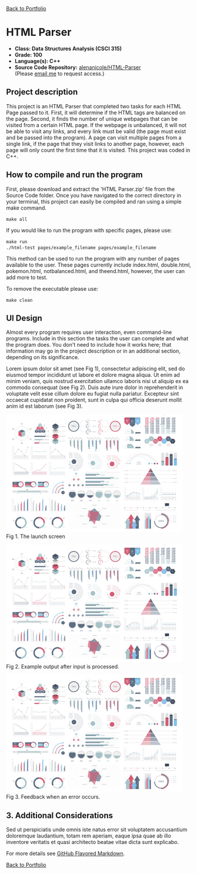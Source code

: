 [Back to Portfolio](./)

HTML Parser
===============

-   **Class: Data Structures Analysis (CSCI 315)** 
-   **Grade: 100** 
-   **Language(s): C++** 
-   **Source Code Repository:** [alenanicole/HTML-Parser](https://github.com/alenanicole/HTML-Parser)  
    (Please [email me](mailto:andurel@csustudent.net?subject=GitHub%20Access) to request access.)

## Project description

This project is an HTML Parser that completed two tasks for each HTML Page passed to it. First, it will determine if the HTML tags are balanced on the page. Second, it finds the number of unique webpages that can be visited from a certain HTML page. If the webpage is unbalanced, it will not be able to visit any links, and every link must be valid (the page must exist and be passed into the program). A page can visit multiple pages from a single link, if the page that they visit links to another page, however, each page will only count the first time that it is visited. This project was coded in C++.

## How to compile and run the program

First, please download and extract the 'HTML Parser.zip' file from the Source Code folder. Once you have navigated to the correct directory in your terminal, this project can easily be compiled and ran using a simple make command.

```
make all
```
If you would like to run the program with specific pages, please use:

```
make run
./html-test pages/example_filename pages/example_filename
```
This method can be used to run the program with any number of pages available to the user. These pages currently include index.html, double.html, pokemon.html, notbalanced.html, and theend.html, however, the user can add more to test.

To remove the executable please use:
```
make clean
```
## UI Design

Almost every program requires user interaction, even command-line programs. Include in this section the tasks the user can complete and what the program does. You don't need to include how it works here; that information may go in the project description or in an additional section, depending on its significance.

Lorem ipsum dolor sit amet (see Fig 1), consectetur adipiscing elit, sed do eiusmod tempor incididunt ut labore et dolore magna aliqua. Ut enim ad minim veniam, quis nostrud exercitation ullamco laboris nisi ut aliquip ex ea commodo consequat (see Fig 2). Duis aute irure dolor in reprehenderit in voluptate velit esse cillum dolore eu fugiat nulla pariatur. Excepteur sint occaecat cupidatat non proident, sunt in culpa qui officia deserunt mollit anim id est laborum (see Fig 3).

![screenshot](images/dummy_thumbnail.jpg)  
Fig 1. The launch screen

![screenshot](images/dummy_thumbnail.jpg)  
Fig 2. Example output after input is processed.

![screenshot](images/dummy_thumbnail.jpg)  
Fig 3. Feedback when an error occurs.

## 3. Additional Considerations

Sed ut perspiciatis unde omnis iste natus error sit voluptatem accusantium doloremque laudantium, totam rem aperiam, eaque ipsa quae ab illo inventore veritatis et quasi architecto beatae vitae dicta sunt explicabo. 

For more details see [GitHub Flavored Markdown](https://guides.github.com/features/mastering-markdown/).

[Back to Portfolio](./)
